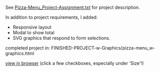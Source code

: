 See [Pizza-Menu_Project-Assignment.txt](https://github.com/perossing/tech-academy_pizza-menu-project/blob/master/Pizza-Menu_Project-Assignment.txt) for project description.

In addition to project requirements, I added:
- Responsive layout
- Modal to show total
- SVG graphics that respond to form selections.

completed project in:
FINISHED-PROJECT-w-Graphics/pizza-menu_w-graphics.html

[view in browser](http://rawgit.com/perossing/tech-academy_pizza-menu-project/master/FINISHED-PROJECT-w-Graphics/pizza-menu_w-graphics.html)  (click a few checkboxes, especially under 'Size'!)
